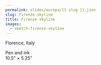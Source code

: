```yaml
---
permalink: slides/europa/{{ slug }}.json
slug: firenze-skyline
title: Firenze skyline
images:
  - sketch-firenze-skyline
---
```

Florence, Italy

Pen and ink  
10.5" × 5.25"